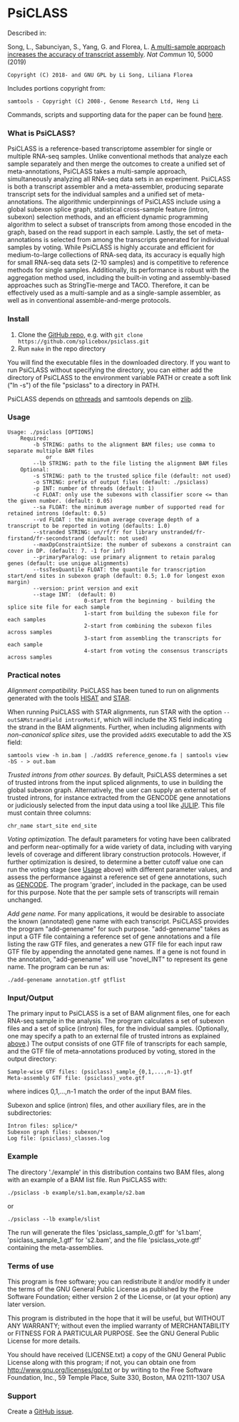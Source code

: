 PsiCLASS
=======

Described in: 

Song, L., Sabunciyan, S., Yang, G. and Florea, L. [A multi-sample approach increases the accuracy of transcript assembly](https://www.nature.com/articles/s41467-019-12990-0). *Nat Commun* 10, 5000 (2019)

	Copyright (C) 2018- and GNU GPL by Li Song, Liliana Florea

Includes portions copyright from: 

	samtools - Copyright (C) 2008-, Genome Research Ltd, Heng Li
	
Commands, scripts and supporting data for the paper can be found [here](https://github.com/splicebox/PsiCLASS_paper/).

### What is PsiCLASS?

PsiCLASS is a reference-based transcriptome assembler for single or multiple RNA-seq samples. Unlike conventional methods that analyze each sample separately and then merge the outcomes to create a unified set of meta-annotations, PsiCLASS takes a multi-sample approach, simultaneously analyzing all RNA-seq data sets in an experiment. PsiCLASS is both a transcript assembler and a meta-assembler, producing  separate transcript sets for the individual samples and a unified set of meta-annotations. The algorithmic underpinnings of PsiCLASS include using a global subexon splice graph, statistical cross-sample feature (intron, subexon) selection methods, and an efficient dynamic programming algorithm to select a subset of transcripts from among those encoded in the graph, based on the read support in each sample. Lastly, the set of meta-annotations is selected from among the transcripts generated for individual samples by voting. While PsiCLASS is highly accurate and efficient for medium-to-large collections of RNA-seq data, its accuracy is equally high for small RNA-seq data sets (2-10 samples) and is competitive to reference methods for single samples. Additionally, its performance is robust with the aggregation method used, including the built-in voting and assembly-based approaches such as StringTie-merge and TACO. Therefore, it can be effectively used as a multi-sample and as a single-sample assembler, as well as in conventional assemble-and-merge protocols. 

### Install

1. Clone the [GitHub repo](https://github.com/splicebox/psiclass), e.g. with `git clone https://github.com/splicebox/psiclass.git`
2. Run `make` in the repo directory

You will find the executable files in the downloaded directory. If you want to run PsiCLASS without specifying the directory, you can either add the directory of PsiCLASS to the environment variable PATH or create a soft link ("ln -s") of the file "psiclass" to a directory in PATH.

PsiCLASS depends on [pthreads](http://en.wikipedia.org/wiki/POSIX_Threads) and samtools depends on [zlib](http://en.wikipedia.org/wiki/Zlib).


### Usage

	Usage: ./psiclass [OPTIONS]
		Required:
			-b STRING: paths to the alignment BAM files; use comma to separate multiple BAM files
				or
			--lb STRING: path to the file listing the alignment BAM files
		Optional:
			-s STRING: path to the trusted splice file (default: not used)
			-o STRING: prefix of output files (default: ./psiclass)
			-p INT: number of threads (default: 1)
			-c FLOAT: only use the subexons with classifier score <= than the given number. (default: 0.05)
			--sa FLOAT: the minimum average number of supported read for retained introns (default: 0.5)
			--vd FLOAT : the minimum average coverage depth of a transcript to be reported in voting (defaults: 1.0)
			--stranded STRING: un/rf/fr for library unstranded/fr-firstand/fr-secondstrand (default: not used)
			--maxDpConstraintSize: the number of subexons a constraint can cover in DP. (default: 7. -1 for inf)
			--primaryParalog: use primary alignment to retain paralog genes (default: use unique alignments)
			--tssTesQuantile FLOAT: the quantile for transcription start/end sites in subexon graph (default: 0.5; 1.0 for longest exon margin)
			--version: print version and exit
			--stage INT:  (default: 0)
                     		0-start from the beginning - building the splice site file for each sample
                     		1-start from building the subexon file for each samples
                     		2-start from combining the subexon files across samples
                     		3-start from assembling the transcripts for each sample
                     		4-start from voting the consensus transcripts across samples
	
### Practical notes

*Alignment compatibility.* PsiCLASS has been tuned to run on alignments generated with the tools [HISAT](https://ccb.jhu.edu/software/hisat/index.shtml) and [STAR](https://github.com/alexdobin/STAR). 

When running PsiCLASS with STAR alignments, run STAR with the option `--outSAMstrandField intronMotif`, which will include the XS field indicating the strand in the BAM alignments. Further, when including alignments with *non-canonical splice sites*, use the provided `addXS` executable to add the XS field:

	samtools view -h in.bam | ./addXS reference_genome.fa | samtools view -bS - > out.bam

*Trusted introns from other sources.* By default, PsiCLASS determines a set of trusted introns from the input spliced alignments, to use in building the global subexon graph. Alternatively, the user can supply an external set of trusted introns, for instance extracted from the GENCODE gene annotations or judiciously selected from the input data using a tool like [JULIP](https://github.com/Guangyu-Yang/JULiP). This file must contain three columns:

	chr_name start_site end_site
	
*Voting optimization.* The default parameters for voting have been calibrated and perform near-optimally for a wide variety of data, including with varying levels of coverage and different library construction protocols. However, if further optimization is desired, to determine a better cutoff value one can run the voting stage (see [Usage](#usage) above) with different parameter values, and assess the performance against a reference set of gene annotations, such as [GENCODE](https://www.gencodegenes.org). The program 'grader', included in the package, can be used for this purpose. Note that the per sample sets of transcripts will remain unchanged.        

*Add gene name.* For many applications, it would be desirable to associate the known (annotated) gene name with each transcript. PsiCLASS provides the program "add-genename" for such purpose. "add-genename" takes as input a GTF file containing a reference set of gene annotations and a file listing the raw GTF files, and generates a new GTF file for each input raw GTF file by appending the annotated gene names. If a gene is not found in the annotation, "add-genename" will use "novel_INT" to represent its gene name. The program can be run as:

	./add-genename annotation.gtf gtflist

### Input/Output

The primary input to PsiCLASS is a set of BAM alignment files, one for each RNA-seq sample in the analysis. The program calculates a set of subexon files and a set of splice (intron) files, for the individual samples. (Optionally, one may specify a path to an external file of trusted introns as explained [above](#practical-notes).) The output consists of one GTF file of transcripts for each sample, and the GTF file of meta-annotations produced by voting, stored in the output directory:

	Sample-wise GTF files: (psiclass)_sample_{0,1,...,n-1}.gtf
	Meta-assembly GTF file: (psiclass)_vote.gtf

where indices 0,1,...,n-1 match the order of the input BAM files.

Subexon and splice (intron) files, and other auxiliary files, are in the subdirectories:

	Intron files: splice/*
	Subexon graph files: subexon/*
	Log file: (psiclass)_classes.log

### Example

The directory './example' in this distribution contains two BAM files, along with an example of a BAM list file. Run PsiCLASS with:

	./psiclass -b example/s1.bam,example/s2.bam

or

	./psiclass --lb example/slist

The run will generate the files 'psiclass_sample_0.gtf' for 's1.bam', 'psiclass_sample_1.gtf' for 's2.bam', and the file 'psiclass_vote.gtf' containing the meta-assemblies.

### Terms of use

This program is free software; you can redistribute it and/or modify it
under the terms of the GNU General Public License as published by the
Free Software Foundation; either version 2 of the License, or (at your
option) any later version.

This program is distributed in the hope that it will be useful,
but WITHOUT ANY WARRANTY; without even the implied warranty of
MERCHANTABILITY or FITNESS FOR A PARTICULAR PURPOSE.  See the
GNU General Public License for more details.

You should have received (LICENSE.txt) a copy of the GNU General
Public License along with this program; if not, you can obtain one from
http://www.gnu.org/licenses/gpl.txt or by writing to the Free Software
Foundation, Inc., 59 Temple Place, Suite 330, Boston, MA  02111-1307  USA
 
### Support

Create a [GitHub issue](https://github.com/splicebox/PsiCLASS/issues).
